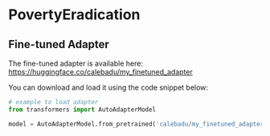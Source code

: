 # PovertyEradication

## Fine-tuned Adapter

The fine-tuned adapter is available here: https://huggingface.co/calebadu/my_finetuned_adapter

You can download and load it using the code snippet below:
```python
# example to load adapter
from transformers import AutoAdapterModel

model = AutoAdapterModel.from_pretrained('calebadu/my_finetuned_adapter')
